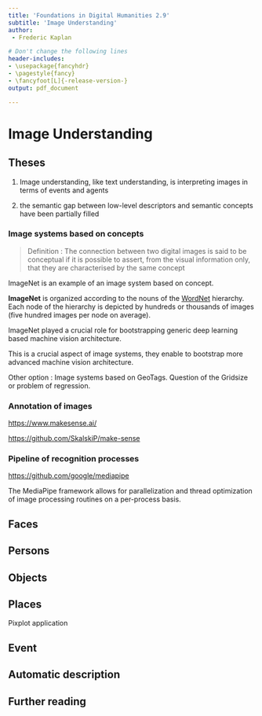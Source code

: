 ```yaml
---
title: 'Foundations in Digital Humanities 2.9'
subtitle: 'Image Understanding'
author:
 - Frederic Kaplan

# Don't change the following lines
header-includes:
- \usepackage{fancyhdr}
- \pagestyle{fancy}
- \fancyfoot[L]{-release-version-}
output: pdf_document

---
```


# Image Understanding

## Theses

1) Image understanding, like text understanding, is interpreting images in terms of events and agents

2) the semantic gap between low-level descriptors and semantic concepts have been partially filled



### Image systems based on concepts

> Definition : The connection between two digital images is said to be conceptual if it is possible to assert, from the visual information only, that they are characterised by the same concept

ImageNet is an example of an image system based on concept. 

**ImageNet** is organized according to the nouns of the [WordNet](http://wordnet.princeton.edu/) hierarchy. Each node of the hierarchy is depicted by hundreds or thousands of images (five hundred images per node on average). 

ImageNet played a crucial role for bootstrapping generic deep learning based machine vision architecture. 

This is a crucial aspect of image systems, they enable to bootstrap more advanced machine vision architecture. 

Other option : Image systems based on GeoTags. Question of the Gridsize or problem of regression. 

### Annotation of images 

https://www.makesense.ai/

https://github.com/SkalskiP/make-sense

### Pipeline of recognition processes

https://github.com/google/mediapipe

The MediaPipe framework allows for parallelization and thread optimization of image processing routines on a per-process basis.

## Faces

## Persons

## Objects

## Places

Pixplot application

## Event

## Automatic description



## Further reading



